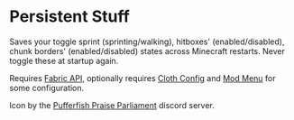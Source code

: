 # Persistent Stuff

Saves your toggle sprint (sprinting/walking), hitboxes' (enabled/disabled), chunk borders' (enabled/disabled) states across Minecraft restarts. Never toggle these at startup again.

Requires [Fabric API](https://modrinth.com/mod/fabric-api), optionally requires [Cloth Config](https://modrinth.com/mod/cloth-config) and [Mod Menu](https://modrinth.com/mod/modmenu) for some configuration.

Icon by the [Pufferfish Praise Parliament](https://discord.gg/5AvEYbNpsd) discord server.